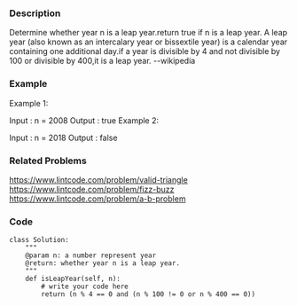 ### Description

Determine whether year n is a leap year.return true if n is a leap year.
A leap year (also known as an intercalary year or bissextile year) is a calendar year containing one additional day.if a year is divisible by 4 and not divisible by 100 or divisible by 400,it is a leap year. --wikipedia

### Example
Example 1:

Input : n = 2008
Output : true
Example 2:

Input : n = 2018
Output : false

### Related Problems
https://www.lintcode.com/problem/valid-triangle \
https://www.lintcode.com/problem/fizz-buzz \
https://www.lintcode.com/problem/a-b-problem

### Code
```
class Solution:
    """
    @param n: a number represent year
    @return: whether year n is a leap year.
    """
    def isLeapYear(self, n):
        # write your code here
        return (n % 4 == 0 and (n % 100 != 0 or n % 400 == 0))
```
